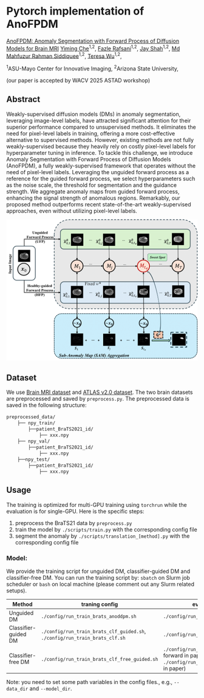 # Pytorch implementation of AnoFPDM

[AnoFPDM: Anomaly Segmentation with Forward Process of Diffusion Models for Brain MRI](https://arxiv.org/abs/2404.15683) 
[Yiming Che](https://soloche.github.io/)<sup>1,2</sup>, 
[Fazle Rafsani](https://labs.engineering.asu.edu/wulab/person/fazle-rafsani/)<sup>1,2</sup>, 
[Jay Shah](https://www.public.asu.edu/~jgshah1/)<sup>1,2</sup>, 
[Md Mahfuzur Rahman Siddiquee](https://mrahmans.me/)<sup>1,2</sup>,
[Teresa Wu](https://labs.engineering.asu.edu/wulab/person/teresa-wu-2/)<sup>1,2</sup>,

<sup>1</sup>ASU-Mayo Center for Innovative Imaging,
<sup>2</sup>Arizona State University,

(our paper is accepted by WACV 2025 ASTAD workshop)

## Abstract
Weakly-supervised diffusion models (DMs) in anomaly segmentation, leveraging image-level labels, have attracted significant attention for their superior performance compared to unsupervised methods. It eliminates the need for pixel-level labels in training, offering a more cost-effective alternative to supervised methods. However, existing methods are not fully weakly-supervised because they heavily rely on costly pixel-level labels for hyperparameter tuning in inference. To tackle this challenge, we introduce Anomaly Segmentation with Forward Process of Diffusion Models (AnoFPDM), a fully weakly-supervised framework that operates without the need of pixel-level labels. Leveraging the unguided forward process as a reference for the guided forward process, we select hyperparameters such as the noise scale, the threshold for segmentation and the guidance strength. We aggregate anomaly maps from guided forward process, enhancing the signal strength of anomalous regions. Remarkably, our proposed method outperforms recent state-of-the-art weakly-supervised approaches, even without utilizing pixel-level labels.

![flowchart](./assets/flowchart.png)

## Dataset
We use [Brain MRI dataset](https://www.kaggle.com/datasets/dschettler8845/brats-2021-task1) and [ATLAS v2.0 dataset](https://fcon_1000.projects.nitrc.org/indi/retro/atlas.html). The two brain datasets are preprocessed and saved by `preprocess.py`. The preprocessed data is saved in the following structure:

```
preprocessed_data/
    ├── npy_train/
  	    ├──patient_BraTS2021_id/
	        ├── xxx.npy
    ├── npy_val/
  	    ├──patient_BraTS2021_id/
            ├── xxx.npy
    ├──npy_test/
  	    ├──patient_BraTS2021_id/
            ├── xxx.npy
```

## Usage
The training is optimized for multi-GPU training using `torchrun` while the evaluation is for single-GPU.  Here is the specific steps:
1. preprocess the BraTS21 data by `preprocess.py`
2. train the model by `./scripts/train.py` with the corresponding config file
3. segment the anomaly by `./scripts/translation_[method].py` with the corresponding config file

### Model:
We provide the training script for unguided DM, classifier-guided DM and classifier-free DM. You can run the training script by:
`sbatch` on Slurm job scheduler or `bash` on local machine (please comment out any Slurm related setups). 

Method | traning config | evaluation config|
--- | --- | --- |
Unguided DM | `./config/run_train_brats_anoddpm.sh` | `./config/run_translation_anoddpm.sh` |
Classifier-guided DM | `./config/run_train_brats_clf_guided.sh`, `./config/run_train_brats_clf.sh`| `./config/run_translation_clf_guided.sh` |
Classifier-free DM | `./config/run_train_brats_clf_free_guided.sh` | `./config/run_translation_fpdm.sh` (ddim forward in paper), `./config/run_translation_ddib.sh` (ddib in paper) |

Note: you need to set some path variables in the config files., e.g., `--data_dir` and `--model_dir`.